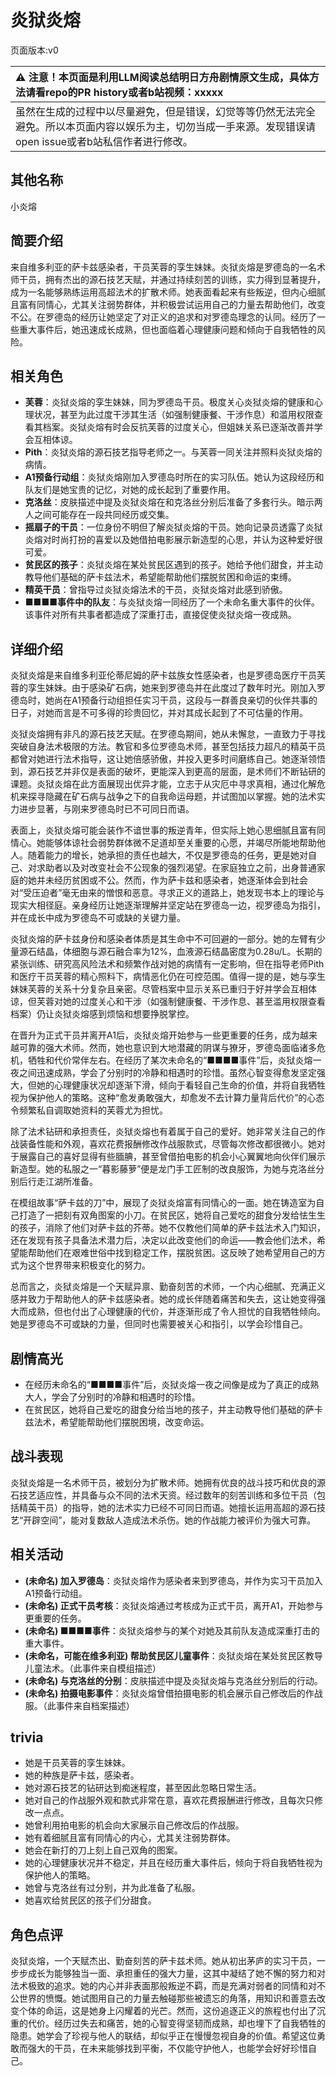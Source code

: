 # 炎狱炎熔
页面版本:v0
 

| :warning: 注意！本页面是利用LLM阅读总结明日方舟剧情原文生成，具体方法请看repo的PR history或者b站视频：xxxxx           |
|:----------------------------|
| 虽然在生成的过程中以尽量避免，但是错误，幻觉等等仍然无法完全避免。所以本页面内容以娱乐为主，切勿当成一手来源。发现错误请open issue或者b站私信作者进行修改。|



## 其他名称
小炎熔
## 简要介绍
来自维多利亚的萨卡兹感染者，干员芙蓉的孪生妹妹。炎狱炎熔是罗德岛的一名术师干员，拥有杰出的源石技艺天赋，并通过持续刻苦的训练，实力得到显著提升，成为一名能够熟练运用高超法术的扩散术师。她表面看起来有些叛逆，但内心细腻且富有同情心，尤其关注弱势群体，并积极尝试运用自己的力量去帮助他们，改变不公。在罗德岛的经历让她坚定了对正义的追求和对罗德岛理念的认同。经历了一些重大事件后，她迅速成长成熟，但也面临着心理健康问题和倾向于自我牺牲的风险。
## 相关角色
-   **芙蓉**：炎狱炎熔的孪生妹妹，同为罗德岛干员。极度关心炎狱炎熔的健康和心理状况，甚至为此过度干涉其生活（如强制健康餐、干涉作息）和滥用权限查看其档案。炎狱炎熔有时会反抗芙蓉的过度关心，但姐妹关系已逐渐改善并学会互相体谅。
-   **Pith**：炎狱炎熔的源石技艺指导老师之一。与芙蓉一同关注并照料炎狱炎熔的病情。
-   **A1预备行动组**：炎狱炎熔刚加入罗德岛时所在的实习队伍。她认为这段经历和队友们是她宝贵的记忆，对她的成长起到了重要作用。
-   **克洛丝**：皮肤描述中提及炎狱炎熔在和克洛丝分别后准备了多套行头。暗示两人之间可能存在一段共同经历或交集。
-   **摇扇子的干员**：一位身份不明但了解炎狱炎熔的干员。她向记录员透露了炎狱炎熔对时尚打扮的喜爱以及她借拍电影展示新造型的心思，并认为这种爱好很可爱。
-   **贫民区的孩子**：炎狱炎熔在某处贫民区遇到的孩子。她给予他们甜食，并主动教导他们基础的萨卡兹法术，希望能帮助他们摆脱贫困和命运的束缚。
-   **精英干员**：曾指导过炎狱炎熔法术的干员，炎狱炎熔对此感到骄傲。
-   **■■■■事件中的队友**：与炎狱炎熔一同经历了一个未命名重大事件的伙伴。该事件对所有共事者都造成了深重打击，直接促使炎狱炎熔一夜成熟。
## 详细介绍
炎狱炎熔是来自维多利亚伦蒂尼姆的萨卡兹族女性感染者，也是罗德岛医疗干员芙蓉的孪生妹妹。由于感染矿石病，她来到罗德岛并在此度过了数年时光。刚加入罗德岛时，她尚在A1预备行动组担任实习干员，这段与一群善良亲切的伙伴共事的日子，对她而言是不可多得的珍贵回忆，并对其成长起到了不可估量的作用。

炎狱炎熔拥有非凡的源石技艺天赋。在罗德岛期间，她从未懈怠，一直致力于寻找突破自身法术极限的方法。教官和多位罗德岛术师，甚至包括技力超凡的精英干员都曾对她进行法术指导，这让她倍感骄傲，并投入更多时间磨练自己。她逐渐领悟到，源石技艺并非仅是表面的破坏，更能深入到更高的层面，是术师们不断钻研的课题。炎狱炎熔在此方面展现出优异才能，立志于从灾厄中寻求真相，通过化解危机来探寻隐藏在矿石病与战争之下的自我命运母题，并试图加以掌握。她的法术实力进步显著，与刚来罗德岛时已不可同日而语。

表面上，炎狱炎熔可能会装作不谙世事的叛逆青年，但实际上她心思细腻且富有同情心。她能够体谅社会弱势群体微不足道却至关重要的心愿，并竭尽所能地帮助他人。随着能力的增长，她承担的责任也越大，不仅是罗德岛的任务，更是她对自己、对求助者以及对改变社会不公现象的强烈渴望。在家庭独立之前，出身普通家庭的她并未经历贫困或不公。然而，作为萨卡兹和感染者，她逐渐体会到社会对“受压迫者”毫无由来的憎恨和恶意。寻求正义的道路上，她发现书本上的理论与现实大相径庭。亲身经历让她逐渐理解并坚定站在罗德岛一边，视罗德岛为指引，并在成长中成为罗德岛不可或缺的关键力量。

炎狱炎熔的萨卡兹身份和感染者体质是其生命中不可回避的一部分。她的左臂有少量源石结晶，体细胞与源石融合率为12%，血液源石结晶密度为0.28u/L。长期的紧张训练、研究高风险法术和频繁作战对她的病情有一定影响，但在指导老师Pith和医疗干员芙蓉的精心照料下，病情恶化仍在可控范围。值得一提的是，她与孪生妹妹芙蓉的关系十分复杂且亲密。尽管档案中显示关系已重归于好并学会互相体谅，但芙蓉对她的过度关心和干涉（如强制健康餐、干涉作息、甚至滥用权限查看档案）仍让炎狱炎熔感到烦恼和想要挣脱掌控。

在晋升为正式干员并离开A1后，炎狱炎熔开始参与一些更重要的任务，成为越来越可靠的强大术师。然而，她也意识到大地潜藏的阴谋与獠牙，罗德岛面临诸多危机，牺牲和代价常伴左右。在经历了某次未命名的“■■■■事件”后，炎狱炎熔一夜之间迅速成熟，学会了分别时的冷静和相遇时的珍惜。虽然心智变得愈发坚定强大，但她的心理健康状况却逐渐下滑，倾向于看轻自己生命的价值，并将自我牺牲视为保护他人的策略。这种“愈发勇敢强大，却愈发不去计算力量背后代价”的心态令频繁私自调取她资料的芙蓉尤为担忧。

除了法术钻研和承担责任，炎狱炎熔也有着属于自己的爱好。她非常关注自己的作战装备性能和外观，喜欢花费报酬修改作战服款式，尽管每次修改都很微小。她对于展露自己的喜好显得有些腼腆，甚至曾借拍电影的机会小心翼翼地向伙伴们展示新造型。她的私服之一“暮影藤萝”便是龙门手工匠制的改良服饰，为她与克洛丝分别后行走江湖所准备。

在模组故事“萨卡兹的刀”中，展现了炎狱炎熔富有同情心的一面。她在铸造室为自己打造了一把刻有双角图案的小刀。在贫民区，她将自己爱吃的甜食分发给怯生生的孩子，消除了他们对萨卡兹的芥蒂。她不仅教他们简单的萨卡兹法术入门知识，还在发现有孩子具备法术潜力后，决定以此改变他们的命运——教会他们法术，希望能帮助他们在艰难世俗中找到稳定工作，摆脱贫困。这反映了她希望用自己的方式为这个世界带来积极变化的努力。

总而言之，炎狱炎熔是一个天赋异禀、勤奋刻苦的术师，一个内心细腻、充满正义感并致力于帮助他人的萨卡兹感染者。她的成长伴随着痛苦和失去，这让她变得强大而成熟，但也付出了心理健康的代价，并逐渐形成了令人担忧的自我牺牲倾向。她是罗德岛不可或缺的力量，但同时也需要被关心和指引，以学会珍惜自己。
## 剧情高光
*   在经历未命名的“■■■■事件”后，炎狱炎熔一夜之间像是成为了真正的成熟大人，学会了分别时的冷静和相遇时的珍惜。
*   在贫民区，她将自己爱吃的甜食分给当地的孩子，并主动教导他们基础的萨卡兹法术，希望能帮助他们摆脱困境，改变命运。
## 战斗表现
炎狱炎熔是一名术师干员，被划分为扩散术师。她拥有优良的战斗技巧和优良的源石技艺适应性，并具备与众不同的法术天资。经过数年的刻苦训练和多位干员（包括精英干员）的指导，她的法术实力已经不可同日而语。她擅长运用高超的源石技艺“开辟空间”，能对复数敌人造成法术杀伤。她的作战能力被评价为强大可靠。
## 相关活动
-   **(未命名) 加入罗德岛**：炎狱炎熔作为感染者来到罗德岛，并作为实习干员加入A1预备行动组。
-   **(未命名) 正式干员考核**：炎狱炎熔通过考核成为正式干员，离开A1，开始参与更重要的任务。
-   **(未命名) ■■■■事件**：炎狱炎熔参与的某个对她及其前队友造成深重打击的重大事件。
-   **(未命名，可能在维多利亚) 帮助贫民区儿童事件**：炎狱炎熔在某处贫民区教导儿童法术。（此事件来自模组描述）
-   **(未命名) 与克洛丝的分别**：皮肤描述中提及炎狱炎熔与克洛丝分别后的行动。
-   **(未命名) 拍摄电影事件**：炎狱炎熔曾借拍摄电影的机会展示自己修改后的作战服。（此事件来自档案描述）
## trivia
*   她是干员芙蓉的孪生妹妹。
*   她的种族是萨卡兹，感染者。
*   她对源石技艺的钻研达到痴迷程度，甚至因此忽略日常生活。
*   她对自己的作战服外观和款式非常在意，喜欢花费报酬进行修改，且每次只修改一点点。
*   她曾利用拍电影的机会向大家展示自己修改后的作战服。
*   她有着细腻且富有同情心的内心，尤其关注弱势群体。
*   她会在新打的刀上刻上自己双角的图案。
*   她的心理健康状况并不稳定，并且在经历重大事件后，倾向于将自我牺牲视为保护他人的策略。
*   她曾与克洛丝有过分别，并为此准备了私服。
*   她喜欢给贫民区的孩子们分甜食。
## 角色点评
炎狱炎熔，一个天赋杰出、勤奋刻苦的萨卡兹术师。她从初出茅庐的实习干员，一步步成长为能够独当一面、承担重任的强大力量，这其中凝结了她不懈的努力和对法术极致的追求。她的内心并非表面那般叛逆不羁，而是充满对弱者的同情和对不公世界的愤慨。她试图用自己的力量去触碰那些被遗忘的角落，用知识和善意去改变个体的命运，这是她身上闪耀着的光芒。然而，这份追逐正义的旅程也付出了沉重的代价。经历过失去和痛苦，她的心智变得坚韧而成熟，却也埋下了自我牺牲的隐患。她学会了珍视与他人的联结，却似乎正在慢慢忽视自身的价值。希望这位勇敢而强大的干员，在未来能够找到平衡，不仅能守护他人，也能学会好好珍惜自己。